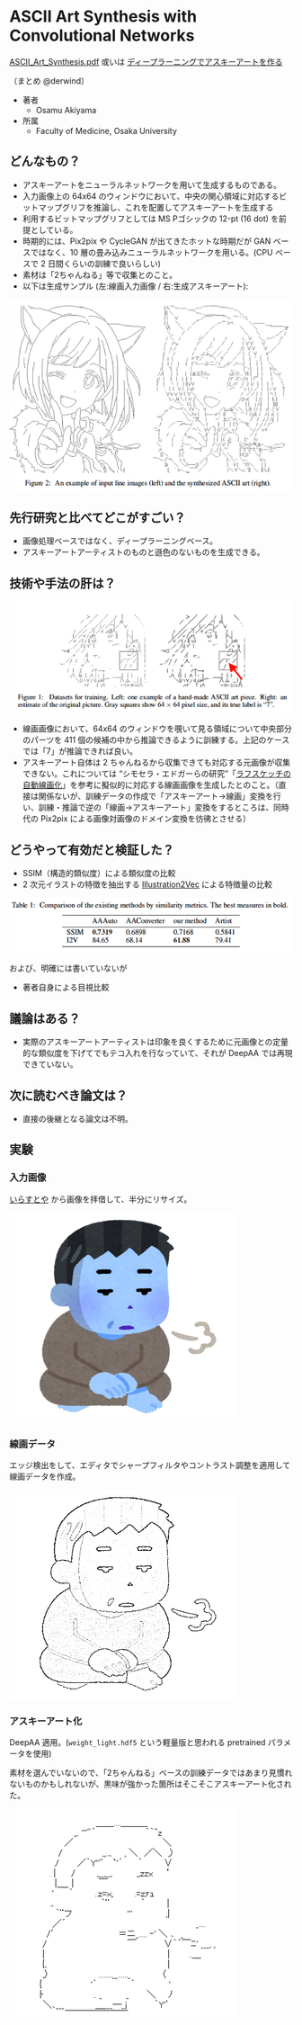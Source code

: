# ASCII Art Synthesis with Convolutional Networks

[ASCII_Art_Synthesis.pdf](https://nips2017creativity.github.io/doc/ASCII_Art_Synthesis.pdf) 或いは [ディープラーニングでアスキーアートを作る](https://qiita.com/OsciiArt/items/325714d8ab3f2b482ced)


（まとめ @derwind）

- 著者
    - Osamu Akiyama
- 所属
    - Faculty of Medicine, Osaka University

## どんなもの？

- アスキーアートをニューラルネットワークを用いて生成するものである。
- 入力画像上の 64x64 のウィンドウにおいて、中央の関心領域に対応するビットマップグリフを推論し、これを配置してアスキーアートを生成する
- 利用するビットマップグリフとしては MS Pゴシックの 12-pt (16 dot) を前提としている。
- 時期的には、Pix2pix や CycleGAN が出てきたホットな時期だが GAN ベースではなく、10 層の畳み込みニューラルネットワークを用いる。(CPU ベースで 2 日間くらいの訓練で良いらしい)
- 素材は「2ちゃんねる」等で収集とのこと。
- 以下は生成サンプル (左:線画入力画像 / 右:生成アスキーアート):

![](DeepAA/skeleton2aa.png)


## 先行研究と比べてどこがすごい？

- 画像処理ベースではなく、ディープラーニングベース。
- アスキーアートアーティストのものと遜色のないものを生成できる。

## 技術や手法の肝は？

![](DeepAA/window2glyph.png)

- 線画画像において、64x64 のウィンドウを覗いて見る領域について中央部分のパーツを 411 個の候補の中から推論できるように訓練する。上記のケースでは「7」が推論できれば良い。
- アスキーアート自体は 2 ちゃんねるから収集できても対応する元画像が収集できない。これについては “シモセラ・エドガーらの研究”「[ラフスケッチの自動線画化](https://esslab.jp/~ess/ja/research/sketch/)」を参考に擬似的に対応する線画画像を生成したとのこと。（直接は関係ないが、訓練データの作成で「アスキーアート→線画」変換を行い、訓練・推論で逆の「線画→アスキーアート」変換をするところは、同時代の Pix2pix による画像対画像のドメイン変換を彷彿とさせる）

## どうやって有効だと検証した？

- SSIM（構造的類似度）による類似度の比較
- 2 次元イラストの特徴を抽出する [Illustration2Vec](https://github.com/rezoo/illustration2vec) による特徴量の比較

![](DeepAA/comparison.png)

および、明確には書いていないが

- 著者自身による目視比較

## 議論はある？

- 実際のアスキーアートアーティストは印象を良くするために元画像との定量的な類似度を下げてでもテコ入れを行なっていて、それが DeepAA では再現できていない。

## 次に読むべき論文は？

- 直接の後継となる論文は不明。

## 実験

### 入力画像

[いらすとや](https://www.irasutoya.com/) から画像を拝借して、半分にリサイズ。

![](DeepAA/input.png)

### 線画データ

エッジ検出をして、エディタでシャープフィルタやコントラスト調整を適用して線画データを作成。

![](DeepAA/edge.png)

### アスキーアート化

DeepAA 適用。(`weight_light.hdf5` という軽量版と思われる pretrained パラメータを使用)

素材を選んでいないので、「2ちゃんねる」ベースの訓練データではあまり見慣れないものかもしれないが、黒味が強かった箇所はそこそこアスキーアート化された。

![](DeepAA/generated_aa.png)
